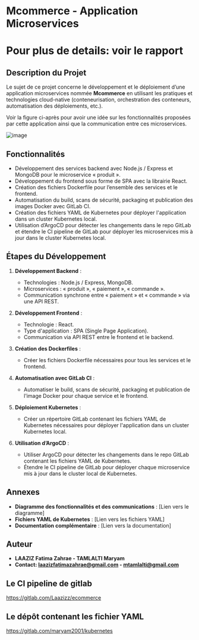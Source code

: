 # Mcommerce - Application Microservices 
# Pour plus de details: voir le rapport 

## Description du Projet

Le sujet de ce projet concerne le développement et le déploiement d’une application microservices nommée **Mcommerce** en utilisant les pratiques et technologies cloud-native (conteneurisation, orchestration des conteneurs, automatisation des déploiements, etc.). 

Voir la figure ci-après pour avoir une idée sur les fonctionnalités proposées par cette application ainsi que la communication entre ces microservices.

![image](https://github.com/fatimazahraelaaziz/Mcommerce/assets/96253973/0606554b-4460-4203-ba9e-d1058d99a77d)

## Fonctionnalités

- Développement des services backend avec Node.js / Express et MongoDB pour le microservice « produit ».
- Développement du frontend sous forme de SPA avec la librairie React.
- Création des fichiers Dockerfile pour l’ensemble des services et le frontend.
- Automatisation du build, scans de sécurité, packaging et publication des images Docker avec GitLab CI.
- Création des fichiers YAML de Kubernetes pour déployer l'application dans un cluster Kubernetes local.
- Utilisation d’ArgoCD pour détecter les changements dans le repo GitLab et étendre le CI pipeline de GitLab pour déployer les microservices mis à jour dans le cluster Kubernetes local.

## Étapes du Développement

1. **Développement Backend** :
    - Technologies : Node.js / Express, MongoDB.
    - Microservices : « produit », « paiement », « commande ».
    - Communication synchrone entre « paiement » et « commande » via une API REST.

2. **Développement Frontend** :
    - Technologie : React.
    - Type d'application : SPA (Single Page Application).
    - Communication via API REST entre le frontend et le backend.

3. **Création des Dockerfiles** :
    - Créer les fichiers Dockerfile nécessaires pour tous les services et le frontend.

4. **Automatisation avec GitLab CI** :
    - Automatiser le build, scans de sécurité, packaging et publication de l’image Docker pour chaque service et le frontend.

5. **Déploiement Kubernetes** :
    - Créer un répertoire GitLab contenant les fichiers YAML de Kubernetes nécessaires pour déployer l'application dans un cluster Kubernetes local.

6. **Utilisation d’ArgoCD** :
    - Utiliser ArgoCD pour détecter les changements dans le repo GitLab contenant les fichiers YAML de Kubernetes.
    - Étendre le CI pipeline de GitLab pour déployer chaque microservice mis à jour dans le cluster local de Kubernetes.

## Annexes

- **Diagramme des fonctionnalités et des communications** : [Lien vers le diagramme]
- **Fichiers YAML de Kubernetes** : [Lien vers les fichiers YAML]
- **Documentation complémentaire** : [Lien vers la documentation]

## Auteur

- **LAAZIZ Fatima Zahrae - TAMLALTI Maryam**
- **Contact: laazizfatimazahrae@gmail.com - mtamlalti@gmail.com**

## Le CI pipeline de gitlab 

https://gitlab.com/Laazizz/ecommerce


## Le dépôt contenant les fichier YAML

https://gitlab.com/maryam2001/kubernetes

